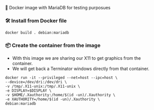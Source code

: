 🐋 Docker image with MariaDB for testing purposues


### 🛠 Install from Docker file
```
docker build . debian:mariadb
```

### 📦 Create the container from the image
- With this image we are sharing our X11 to get graphics from the container.
- We will get back a Terminator windows directly from that container.

```
docker run -it --privileged --net=host --ipc=host \
--device=/dev/dri:/dev/dri \
-v /tmp/.X11-unix:/tmp/.X11-unix \
-e DISPLAY=$DISPLAY \
-v $HOME/.Xauthority:/home/$(id -un)/.Xauthority \
-e XAUTHORITY=/home/$(id -un)/.Xauthority \
debian:mariadb
```


